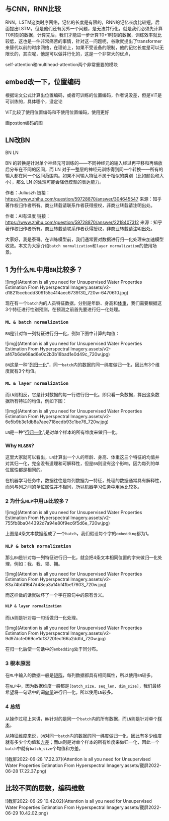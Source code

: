 ## 与CNN，RNN比较

RNN，LSTM这类时序网络，记忆的长度是有限的，RNN的记忆长度比较短，后面提出LSTM，但是他们还有另外一个问题，是无法并行化，就是我们必须先计算T0时刻的数据，计算完后，我们才能进一步计算T0+1时刻的数据，训练效率就比较低，这也是一件非常痛苦的事情，针对这一问题呢，谷歌就提出了transformer来替代以前的时序网络，在理论上，如果不受设备的限制，他的记忆长度是可以无限长的，其次呢，他是可以做并行化的，这是一个非常大的优点，

self-attention和multihead-attention两个非常重要的模块





## embed改一下，位置编码

根据论文公式计算出位置编码，或者可训练的位置编码，作者说没差，但是ViT是可训练的，具体哪个，没定论

ViT比较了使用位置编码和不使用位置编码，使用更好

画postion编码的图



## LN改BN

BN LN



BN 的转换是针对单个神经元可训练的——不同神经元的输入经过再平移和再缩放后分布在不同的区间，而 LN 对于一整层的神经元训练得到同一个转换——所有的输入都在同一个区间范围内。如果不同输入特征不属于相似的类别（比如颜色和大小），那么 LN 的处理可能会降低模型的表达能力。





作者：Juliuszh
链接：https://www.zhihu.com/question/59728870/answer/304645547
来源：知乎
著作权归作者所有。商业转载请联系作者获得授权，非商业转载请注明出处。



作者：AI有温度
链接：https://www.zhihu.com/question/59728870/answer/2218407312
来源：知乎
著作权归作者所有。商业转载请联系作者获得授权，非商业转载请注明出处。



大家好，我是泰哥。在训练模型前，我们通常要对数据进行归一化处理来加速模型收敛。本文为大家介绍`batch normalization`和`layer normalization`的使用场景。

## **1 为什么`ML`中用`BN`比较多？**

![img](Attention is all you need for Unsupervised Water Properties Estimation From Hyperspectral Imagery.assets/v2-d18215cebcdd309155c414aec6739f30_720w-6470610.jpg)

现在有一个`batch`内的人员特征数据，分别是年龄、身高和[体重](https://www.zhihu.com/search?q=体重&search_source=Entity&hybrid_search_source=Entity&hybrid_search_extra={"sourceType"%3A"answer"%2C"sourceId"%3A2218407312})，我们需要根据这3个特征进行性别预测，在预测之前首先要进行归一化处理。

### **`ML & batch normalization`**

`BN`是针对每一列特征进行归一化，例如下图中计算的均值： 

![img](Attention is all you need for Unsupervised Water Properties Estimation From Hyperspectral Imagery.assets/v2-af47b6de68ad6e0c2b3b18bad1e0d49c_720w.jpg)

`BN`这是一种“[列归一化](https://www.zhihu.com/search?q=列归一化&search_source=Entity&hybrid_search_source=Entity&hybrid_search_extra={"sourceType"%3A"answer"%2C"sourceId"%3A2218407312})”，同一`batch`内的数据的同一纬度做归一化，因此有3个维度就有3个均值。

### **`ML & layer normalization`**

而`LN`则相反，它是针对数据的每一行进行归一化。即只看一条数据，算出这条数据所有特征的均值，例如下图： 

![img](Attention is all you need for Unsupervised Water Properties Estimation From Hyperspectral Imagery.assets/v2-6e5b9b3e1db8a7aee718ecdb93c1be76_720w.jpg)

`LN`是一种“[行归一化](https://www.zhihu.com/search?q=行归一化&search_source=Entity&hybrid_search_source=Entity&hybrid_search_extra={"sourceType"%3A"answer"%2C"sourceId"%3A2218407312})”,是对单个样本的所有维度来做归一化。

### **Why `ML&BN`?**

这里大家就可以看出，`LN`计算出一个人的年龄、身高、体重这三个特征的均值并对其归一化，完全没有道理和可解释性，但是`BN`则没有这个影响，因为每列的单位属性都是相同的。

在机器学习任务中，数据往往是每列数据为一特征，处理的数据通常具有解释性，而列与列之间的单位属性并不相同，所以机器学习任务中用`BN`比较多。

### **2 为什么`NLP`中用`LN`比较多？**

![img](Attention is all you need for Unsupervised Water Properties Estimation From Hyperspectral Imagery.assets/v2-755fb8ba044392d7a94e80f9ec6f5d6e_720w.jpg)

上图是4条文本数据组成了一个`batch`，我们假设每个字的`embedding`都为1。

### **`NLP & batch normalization`**

那么`BN`是针对每一列特征进行归一化，就会把4条文本相同位置的字来做归一化处理，例如：我、我、领、拥。 

![img](Attention is all you need for Unsupervised Water Properties Estimation From Hyperspectral Imagery.assets/v2-83a74bf41647d48ea3a14bf41be17603_720w.jpg)

而这样做的话就破坏了一个字在原句中的原有含义。

#### **`NLP & layer normalization`**

而`LN`则是针对每一句话做归一化处理。 

![img](Attention is all you need for Unsupervised Water Properties Estimation From Hyperspectral Imagery.assets/v2-9d97dcfe069ce1df3720fecf66a2ddfd_720w.jpg)

在归一化后使一句话中的`embedding`处于同分布。

### **3 根本原因**

在`ML`中输入的数据一般是[矩阵](https://www.zhihu.com/search?q=矩阵&search_source=Entity&hybrid_search_source=Entity&hybrid_search_extra={"sourceType"%3A"answer"%2C"sourceId"%3A2218407312})，每列数据都具有相同属性，所以使用`BN`较多。

在`NLP`中，因为数据维度一般都是`[batch_size, seq_len, dim_size]`，我们最终希望将一句话中的词[向量](https://www.zhihu.com/search?q=向量&search_source=Entity&hybrid_search_source=Entity&hybrid_search_extra={"sourceType"%3A"answer"%2C"sourceId"%3A2218407312})进行归一化，所以使用`LN`较多。

### **4 总结**

从操作过程上来讲，`BN`针对的是同一个`batch`内的所有数据，而`LN`则是针对单个[样本](https://www.zhihu.com/search?q=样本&search_source=Entity&hybrid_search_source=Entity&hybrid_search_extra={"sourceType"%3A"answer"%2C"sourceId"%3A2218407312})。

从特征维度来说，`BN`对同一`batch`内的数据的同一纬度做归一化，因此有多少维度就有多少个均值和[方差](https://www.zhihu.com/search?q=方差&search_source=Entity&hybrid_search_source=Entity&hybrid_search_extra={"sourceType"%3A"answer"%2C"sourceId"%3A2218407312})；而`LN`则是对单个样本的所有维度来做归一化，因此一个`batch`中就有`batch_size`个均值和方差。





![截屏2022-06-28 17.22.37](Attention is all you need for Unsupervised Water Properties Estimation From Hyperspectral Imagery.assets/截屏2022-06-28 17.22.37.png)



## 比较不同的层数，编码维数

![截屏2022-06-29 10.42.02](Attention is all you need for Unsupervised Water Properties Estimation From Hyperspectral Imagery.assets/截屏2022-06-29 10.42.02.png)